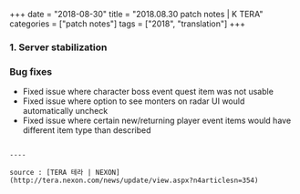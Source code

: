 +++
date = "2018-08-30"
title = "2018.08.30 patch notes | K TERA"
categories = ["patch notes"]
tags = ["2018", "translation"]
+++

### 1. Server stabilization

### Bug fixes
- Fixed issue where character boss event quest item was not usable
- Fixed issue where option to see monters on radar UI would automatically uncheck
- Fixed issue where certain new/returning player event items would have different item type than described
```

----

source : [TERA 테라 | NEXON](http://tera.nexon.com/news/update/view.aspx?n4articlesn=354)
